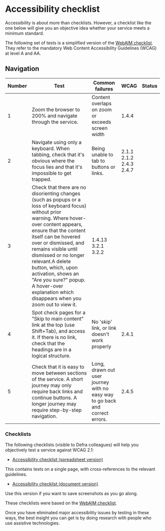 # Accessibility checklist

Accessibility is about more than checklists. However, a checklist like the one below will give you an objective idea whether your service meets a minimum standard.

The following set of tests is a simplified version of the [WebAIM checklist](https://webaim.org/standards/wcag/checklist). They refer to the mandatory Web Content Accessibility Guidelines (WCAG) at level A and AA.

## Navigation

|Number|Test|Common failures|WCAG|Status|
|------|----|---------------|----|------|
|1|Zoom the browser to 200% and navigate through the service.|Content overlaps on zoom or exceeds screen width|1.4.4||
|2|Navigate using only a keyboard. When tabbing, check that it's obvious where the focus lies and that it's impossible to get trapped.|Being unable to tab to buttons or links.|2.1.1<br>2.1.2<br>2.4.3<br>2.4.7||
|3|Check that there are no disorienting changes (such as popups or a loss of keyboard focus) without prior warning. Where hover-over content appears, ensure that the content itself can be hovered over or dismissed, and remains visible until dismissed or no longer relevant.A delete button, which, upon activation, shows an "Are you sure?" popup. A hover-over explanation which disappears when you zoom out to view it.|1.4.13<br>3.2.1<br>3.2.2||
|4|Spot check pages for a "Skip to main content" link at the top (use Shift+Tab), and access it. If there is no link, check that the headings are in a logical structure.|No 'skip' link, or link doesn't work properly|2.4.1||
|5|Check that it is easy to move between sections of the service. A short journey may only require back links and continue buttons. A longer journey may require step-by-step navigation.|Long, drawn out user journey with no easy way to go back and correct errors.|2.4.5|

### Checklists

The following checklists (visible to Defra colleagues) will help you objectively test a service against WCAG 2.1:

* [Accessibility checklist (spreadsheet version)](https://defra-my.sharepoint.com/:x:/g/personal/andrew_hick_environment-agency_gov_uk/ESitVYTdWlJBtD2IX7UCvK4BZTWMe0mLjn8JclOrVHRnGw?e=N7X557)

This contains tests on a single page, with cross-references to the relevant guidelines.

* [Accessibility checklist (document version)](https://defra-my.sharepoint.com/:w:/g/personal/andrew_hick_environment-agency_gov_uk/EQVneSLL2NlLrtNes_8z99kBHx3gZYHWyZ2YoJLZsJnSEg?e=9i2DwM)

Use this version if you want to save screenshots as you go along.

These checklists were based on the [WebAIM checklist](https://webaim.org/standards/wcag/checklist).

Once you have eliminated major accessibility issues by testing in these ways, the best insight you can get is by doing research with people who use assistive technologies.
